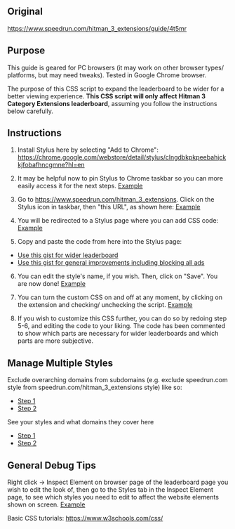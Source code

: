 ## Original
https://www.speedrun.com/hitman_3_extensions/guide/4t5mr

## Purpose

This guide is geared for PC browsers (it may work on other browser types/ platforms, but may need tweaks). Tested in Google Chrome browser.

The purpose of this CSS script to expand the leaderboard to be wider for a better viewing experience. **This CSS script will only affect Hitman 3 Category Extensions leaderboard**, assuming you follow the instructions below carefully.

## Instructions

1. Install Stylus here by selecting "Add to Chrome": https://chrome.google.com/webstore/detail/stylus/clngdbkpkpeebahjckkjfobafhncgmne?hl=en

2. It may be helpful now to pin Stylus to Chrome taskbar so you can more easily access it for the next steps.
[Example](https://media.discordapp.net/attachments/833505136290299935/938603695715790878/unknown.png?width=481&height=586)

3. Go to https://www.speedrun.com/hitman_3_extensions. Click on the Stylus icon in taskbar, then "this URL", as shown here: 
[Example](https://media.discordapp.net/attachments/833505136290299935/938605319691575386/unknown.png?width=1200&height=600)

4. You will be redirected to a Stylus page where you can add CSS code: 
[Example](https://media.discordapp.net/attachments/833505136290299935/938605646104907776/unknown.png?width=786&height=613)

5. Copy and paste the code from here into the Stylus page:
* [Use this gist for wider leaderboard](https://gist.githubusercontent.com/solderq35/28a8dfeb75ab0d86e9a2edefad24f08d/raw)
* [Use this gist for general improvements including blocking all ads](https://gist.githubusercontent.com/solderq35/d43d4800af09f928ccb0bd196e2c4c18/raw)

6. You can edit the style's name, if you wish. Then, click on "Save". You are now done!
[Example](https://media.discordapp.net/attachments/833505136290299935/938608753215938570/unknown.png?width=689&height=613)

7. You can turn the custom CSS on and off at any moment, by clicking on the extension and checking/ unchecking the script.
[Example](https://media.discordapp.net/attachments/833505136290299935/938767908060950538/unknown.png)

8. If you wish to customize this CSS further, you can do so by redoing step 5-6, and editing the code to your liking. The code has been commented to show which parts are necessary for wider leaderboards and which parts are more subjective. 

## Manage Multiple Styles
Exclude overarching domains from subdomains (e.g. exclude speedrun.com style from speedrun.com/hitman_3_extensions style) like so:
* [Step 1](https://media.discordapp.net/attachments/1018323831468851202/1104439020643164321/image.png)
* [Step 2](https://media.discordapp.net/attachments/1018323831468851202/1104439109025550416/image.png)

See your styles and what domains they cover here
* [Step 1](https://media.discordapp.net/attachments/1018323831468851202/1104439587444641863/image.png)
* [Step 2](https://media.discordapp.net/attachments/1018323831468851202/1104439987556061324/image.png)

## General Debug Tips

Right click -> Inspect Element on browser page of the leaderboard page you wish to edit the look of, then go to the Styles tab in the Inspect Element page, to see which styles you need to edit to affect the website elements shown on screen. 
[Example](https://media.discordapp.net/attachments/833505136290299935/938728006371917834/unknown.png?width=1036&height=587)

Basic CSS tutorials: https://www.w3schools.com/css/
